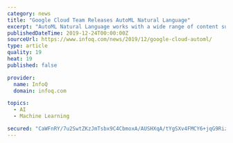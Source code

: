 ```yaml
---
category: news
title: "Google Cloud Team Releases AutoML Natural Language"
excerpt: "AutoML Natural Language works with a wide range of content such as collections of articles, scanned PDFs, or previously archived records. There are three steps in how the tool works: AutoML Natural Language also supports analyzing PDF documents, including native PDFs and PDFs of scanned images. To help with challenging use cases such as ..."
publishedDateTime: 2019-12-24T00:00:00Z
sourceUrl: https://www.infoq.com/news/2019/12/google-cloud-automl/
type: article
quality: 19
heat: 19
published: false

provider:
  name: InfoQ
  domain: infoq.com

topics:
  - AI
  - Machine Learning

secured: "CaWFnRY/7u2SwtZKzJmTsbx9C4CbmoxA/AUSHXqA/tYgSXv4FMCY6+jqG9Riz0CDH8nP7xpQOoE2zYLYjOJYveJBtAMiah5mmm0R5uutUDBw91h0byst7DpF3LMkJvgGKAEt49wSOyCssv61KwmU2bj+8KoIiyl3D1SwS6fFAR+Edrf35WOZ99/t73LQFpO93VygCZ+sZEXlNefYdX78pqzrA/7JVo1d/iFrIhWdIe7pbqKb/Wb465wmDNGY0drNbuPoSpUoqH9OVbrQH4WS/7yuOzS9OeWl3ClPx4Uryos=;rImJcn8+7T2DezuQGw1/6g=="
---
```


